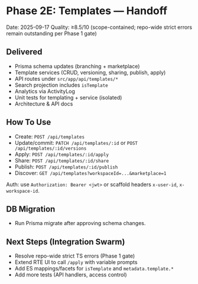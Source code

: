# Phase 2E: Templates — Handoff

Date: 2025-09-17
Quality: ≥8.5/10 (scope-contained; repo-wide strict errors remain outstanding per Phase 1 gate)

## Delivered
- Prisma schema updates (branching + marketplace)
- Template services (CRUD, versioning, sharing, publish, apply)
- API routes under `src/app/api/templates/*`
- Search projection includes `isTemplate`
- Analytics via ActivityLog
- Unit tests for templating + service (isolated)
- Architecture & API docs

## How To Use
- Create: `POST /api/templates`
- Update/commit: `PATCH /api/templates/:id` or `POST /api/templates/:id/versions`
- Apply: `POST /api/templates/:id/apply`
- Share: `POST /api/templates/:id/share`
- Publish: `POST /api/templates/:id/publish`
- Discover: `GET /api/templates?workspaceId=...&marketplace=1`

Auth: use `Authorization: Bearer <jwt>` or scaffold headers `x-user-id`, `x-workspace-id`.

## DB Migration
- Run Prisma migrate after approving schema changes.

## Next Steps (Integration Swarm)
- Resolve repo-wide strict TS errors (Phase 1 gate)
- Extend RTE UI to call `/apply` with variable prompts
- Add ES mappings/facets for `isTemplate` and `metadata.template.*`
- Add more tests (API handlers, access control)

